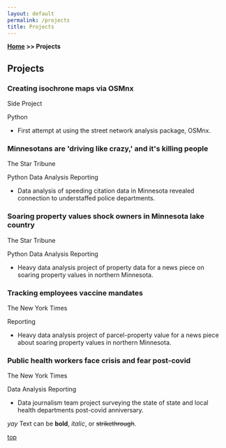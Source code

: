 ```yaml
---
layout: default
permalink: /projects
title: Projects
---
```

**[Home](/) >> Projects**

## Projects

<div class="card">
  <h3>Creating isochrone maps via OSMnx
</h3>
  <p>Side Project</p>
  <span class=rep>Python</span>
  <ul>
    <li>First attempt at using the street network analysis package, OSMnx.</li>
  </ul>
  <a href="https://yvesmango.github.io/isochrone_map1/"><span class="card-link-spanner"></span></a>
</div>

<div class="card">
  <h3>Minnesotans are 'driving like crazy,' and it's killing people
</h3>
  <p>The Star Tribune</p>
  <span class=rep>Python</span>
  <span class=rep>Data Analysis</span>
  <span class=rep>Reporting</span>
  <ul>
    <li>Data analysis of speeding citation data in Minnesota revealed connection to understaffed police departments.</li>
  </ul>
  <a href="https://www.startribune.com/is-there-more-speeding-on-minnesota-roads/600204091/" target="_blank"><span class="card-link-spanner"></span></a>
</div>

<div class="card">
  <h3>Soaring property values shock owners in Minnesota lake country
</h3>
  <p>The Star Tribune</p>
  <span class=rep>Python</span>
  <span class=rep>Data Analysis</span>
  <span class=rep>Reporting</span>
  <ul>
    <li>Heavy data analysis project of property data for a news piece on soaring property values in northern Minnesota.</li>
  </ul>
  <a href="https://www.startribune.com/property-values-soaring-in-minnesota-lake-country/600196316/" target="_blank"><span class="card-link-spanner"></span></a>
</div>

<div class="card">
  <h3>Tracking employees vaccine mandates
</h3>
  <p>The New York Times</p>
  <span class=rep>Reporting</span>
  <ul>
    <li>Heavy data analysis project of parcel-property value for a news piece about soaring property values in northern Minnesota.</li>
  </ul>
  <a href="https://www.nytimes.com/interactive/2021/12/18/us/vaccine-mandate-states.html" target="_blank"><span class="card-link-spanner"></span></a>
</div>

<div class="card">
  <h3>Public health workers face crisis and fear post-covid 
</h3>
  <p>The New York Times</p>
  <span class=rep>Data Analysis</span>
  <span class=rep>Reporting</span>
  <ul>
    <li>Data journalism team project surveying the state of state and local health departments post-covid anniversary.</li>
  </ul>
  <a href="https://www.nytimes.com/2021/10/18/us/coronavirus-public-health.html" target="_blank"><span class="card-link-spanner"></span></a>
</div>


_yay_
Text can be **bold**, _italic_, or ~~strikethrough~~.

[top](#top)
